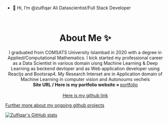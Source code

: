 - 👋 Hi, I’m @zulfiqar Ali Datascientist/Full Stack Developer

<!-- PROJECT LOGO -->
<br />
<p align="center">
  <h1 align="center">About Me ✨</h1>

  <p align="center">
    I graduated from COMSATS University Islambad in 2020 with a degree in Applied/Computational Mathematics. I kick started my professional career as a Data Scientist in various domain uisng Machine Learning & Deep Learning  as beckend devloper and as Web application developer using Reactjs and Bootsrap4.
  My Research Interset are in Application domain of Machine Learning in computer vision and Autonoums vechels
    <br />
    <strong>Site URL / Here is my portfolio website » </strong>
    <a href="https://zulfiqarali-portfolio-website.netlify.app/">portfolio</a>
    <br />
    <br />
    <a href="https://zulfiqarAlibalti.com">Here is my github link</a>
  </p>
</p>
 <a href="https://zulfiqarAlibalti.com">Further more about my ongoing github projects</a>
 
 [![Zulfiqar's GitHub stats](https://github-readme-stats.vercel.app/api?username=zulfiqarAlibalti&hide=contribs,prs
)](https://github.com/zulfiqarAlibalti/github-readme-stats)


